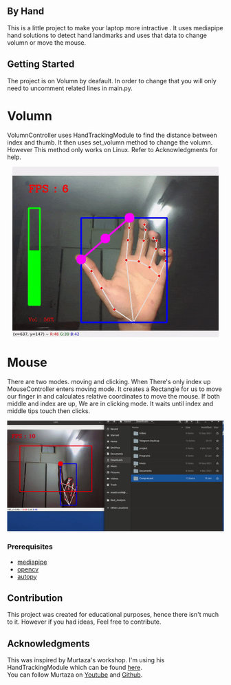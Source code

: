 ## By Hand  

This is a little project to make your laptop more intractive . It uses mediapipe hand solutions to detect hand landmarks and uses  that data to change volumn or move the mouse. 

## Getting Started 
The project is on Volumn by deafault. In order to change that you will only need to uncomment related lines in main.py. 
# Volumn 
VolumnController uses HandTrackingModule to find the distance between index and thumb. It then uses set_volumn method to change the volumn. However This method only works on Linux. Refer to Acknowledgments for help.
<p align="center">
    <img src='img/volumn.gif' width='480'/> 
</p>


# Mouse 
There are two modes. moving and clicking. When There's only index up MouseController enters moving mode. It creates a Rectangle for us to move our finger in and calculates relative coordinates to move the mouse. If both middle and index are up, We are in clicking mode. It waits until index and middle tips touch then clicks.</br>
<p align="center">
    <img src='img/mouse.gif' width='640'/> 
</p>


### Prerequisites 

* [mediapipe](https://github.com/google/mediapipe)
* [opencv](https://github.com/opencv/opencv)
* [autopy](https://github.com/autopilot-rs/autopy)

## Contribution 
This project was created for educational purposes, hence there isn't much to it. However if you had ideas, Feel free to contribute.  

## Acknowledgments
This was inspired by Murtaza's workshop. I'm using his HandTrackingModule which can be found [here](https://www.computervision.zone/courses/gesture-volume-control/).</br> You can follow Murtaza on [Youtube](https://www.youtube.com/channel/UCYUjYU5FveRAscQ8V21w81A) and [Github](https://github.com/murtazahassan). 